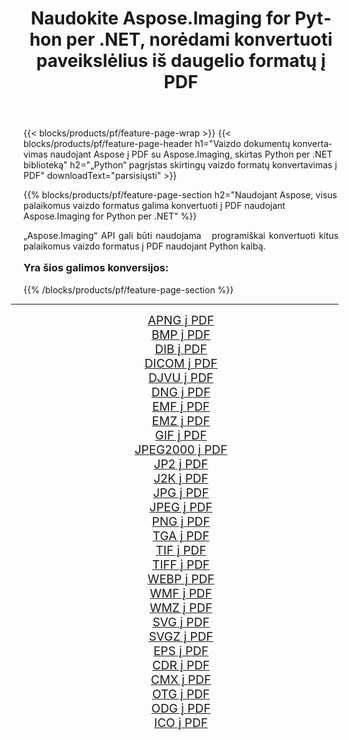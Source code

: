 ﻿---
title: Naudokite Aspose.Imaging for Python per .NET, norėdami konvertuoti paveikslėlius iš daugelio formatų į PDF 
weight: 3920
url: /lt/python-net/conversion/to/pdf/ 
lang: lt
langdirlevel: 2
locales: zh-hans,ja,it,ru,de,es,fr,nl,id,lt,pl,pt,vi,tr,ko,zh-hant,ar,hi,th,sv,cs,uk,he
description: Galite naudoti Aspose.Imaging for Python per .NET biblioteką, norėdami konvertuoti iš įvairių formatų į PDF
---

{{< blocks/products/pf/feature-page-wrap >}}
{{< blocks/products/pf/feature-page-header h1="Vaizdo dokumentų konvertavimas naudojant Aspose į PDF su Aspose.Imaging, skirtas Python per .NET biblioteką" h2="„Python“ pagrįstas skirtingų vaizdo formatų konvertavimas į PDF" downloadText="parsisiųsti" >}}


{{% blocks/products/pf/feature-page-section  h2="Naudojant Aspose, visus palaikomus vaizdo formatus galima konvertuoti į PDF naudojant Aspose.Imaging for Python per .NET" %}}
<p align=justify>„Aspose.Imaging“ API gali būti naudojama   programiškai konvertuoti kitus palaikomus vaizdo formatus į PDF naudojant Python kalbą.</p>
<h3 style="margin-top:16px;">
Yra šios galimos konversijos:
</h3>
{{% /blocks/products/pf/feature-page-section %}}
<div class="container-fluid productfamilypage bg-gray">
    <div class="convertypes bg-gray agp-content section">
        <div class="container">
		<hr style="margin-left:-20px;"/>
		<div class="row other-converters" style="gap: 10px;font-size: 19px;text-align:center;">
		    <div class='col-md-3 other-converter remove-lp remove-rp'><a href="/imaging/lt/python-net/conversion/apng-to-pdf/" style="padding:15px;">APNG į PDF</a></div>
<div class='col-md-3 other-converter remove-lp remove-rp'><a href="/imaging/lt/python-net/conversion/bmp-to-pdf/" style="padding:15px;">BMP į PDF</a></div>
<div class='col-md-3 other-converter remove-lp remove-rp'><a href="/imaging/lt/python-net/conversion/dib-to-pdf/" style="padding:15px;">DIB į PDF</a></div>
<div class='col-md-3 other-converter remove-lp remove-rp'><a href="/imaging/lt/python-net/conversion/dicom-to-pdf/" style="padding:15px;">DICOM į PDF</a></div>
<div class='col-md-3 other-converter remove-lp remove-rp'><a href="/imaging/lt/python-net/conversion/djvu-to-pdf/" style="padding:15px;">DJVU į PDF</a></div>
<div class='col-md-3 other-converter remove-lp remove-rp'><a href="/imaging/lt/python-net/conversion/dng-to-pdf/" style="padding:15px;">DNG į PDF</a></div>
<div class='col-md-3 other-converter remove-lp remove-rp'><a href="/imaging/lt/python-net/conversion/emf-to-pdf/" style="padding:15px;">EMF į PDF</a></div>
<div class='col-md-3 other-converter remove-lp remove-rp'><a href="/imaging/lt/python-net/conversion/emz-to-pdf/" style="padding:15px;">EMZ į PDF</a></div>
<div class='col-md-3 other-converter remove-lp remove-rp'><a href="/imaging/lt/python-net/conversion/gif-to-pdf/" style="padding:15px;">GIF į PDF</a></div>
<div class='col-md-3 other-converter remove-lp remove-rp'><a href="/imaging/lt/python-net/conversion/jpeg2000-to-pdf/" style="padding:15px;">JPEG2000 į PDF</a></div>
<div class='col-md-3 other-converter remove-lp remove-rp'><a href="/imaging/lt/python-net/conversion/jp2-to-pdf/" style="padding:15px;">JP2 į PDF</a></div>
<div class='col-md-3 other-converter remove-lp remove-rp'><a href="/imaging/lt/python-net/conversion/j2k-to-pdf/" style="padding:15px;">J2K į PDF</a></div>
<div class='col-md-3 other-converter remove-lp remove-rp'><a href="/imaging/lt/python-net/conversion/jpg-to-pdf/" style="padding:15px;">JPG į PDF</a></div>
<div class='col-md-3 other-converter remove-lp remove-rp'><a href="/imaging/lt/python-net/conversion/jpeg-to-pdf/" style="padding:15px;">JPEG į PDF</a></div>
<div class='col-md-3 other-converter remove-lp remove-rp'><a href="/imaging/lt/python-net/conversion/png-to-pdf/" style="padding:15px;">PNG į PDF</a></div>
<div class='col-md-3 other-converter remove-lp remove-rp'><a href="/imaging/lt/python-net/conversion/tga-to-pdf/" style="padding:15px;">TGA į PDF</a></div>
<div class='col-md-3 other-converter remove-lp remove-rp'><a href="/imaging/lt/python-net/conversion/tif-to-pdf/" style="padding:15px;">TIF į PDF</a></div>
<div class='col-md-3 other-converter remove-lp remove-rp'><a href="/imaging/lt/python-net/conversion/tiff-to-pdf/" style="padding:15px;">TIFF į PDF</a></div>
<div class='col-md-3 other-converter remove-lp remove-rp'><a href="/imaging/lt/python-net/conversion/webp-to-pdf/" style="padding:15px;">WEBP į PDF</a></div>
<div class='col-md-3 other-converter remove-lp remove-rp'><a href="/imaging/lt/python-net/conversion/wmf-to-pdf/" style="padding:15px;">WMF į PDF</a></div>
<div class='col-md-3 other-converter remove-lp remove-rp'><a href="/imaging/lt/python-net/conversion/wmz-to-pdf/" style="padding:15px;">WMZ į PDF</a></div>
<div class='col-md-3 other-converter remove-lp remove-rp'><a href="/imaging/lt/python-net/conversion/svg-to-pdf/" style="padding:15px;">SVG į PDF</a></div>
<div class='col-md-3 other-converter remove-lp remove-rp'><a href="/imaging/lt/python-net/conversion/svgz-to-pdf/" style="padding:15px;">SVGZ į PDF</a></div>
<div class='col-md-3 other-converter remove-lp remove-rp'><a href="/imaging/lt/python-net/conversion/eps-to-pdf/" style="padding:15px;">EPS į PDF</a></div>
<div class='col-md-3 other-converter remove-lp remove-rp'><a href="/imaging/lt/python-net/conversion/cdr-to-pdf/" style="padding:15px;">CDR į PDF</a></div>
<div class='col-md-3 other-converter remove-lp remove-rp'><a href="/imaging/lt/python-net/conversion/cmx-to-pdf/" style="padding:15px;">CMX į PDF</a></div>
<div class='col-md-3 other-converter remove-lp remove-rp'><a href="/imaging/lt/python-net/conversion/otg-to-pdf/" style="padding:15px;">OTG į PDF</a></div>
<div class='col-md-3 other-converter remove-lp remove-rp'><a href="/imaging/lt/python-net/conversion/odg-to-pdf/" style="padding:15px;">ODG į PDF</a></div>
<div class='col-md-3 other-converter remove-lp remove-rp'><a href="/imaging/lt/python-net/conversion/ico-to-pdf/" style="padding:15px;">ICO į PDF</a></div>
                </div>
        </div>
    </div>
</div>
<br/>


